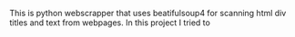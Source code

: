 This is python webscrapper that uses beatifulsoup4 for scanning html div titles and text from webpages.
In this project I tried to 